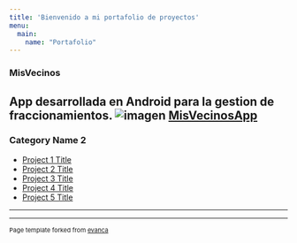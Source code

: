 ```yaml
---
title: 'Bienvenido a mi portafolio de proyectos'
menu:
  main:
    name: "Portafolio"
---
```


### MisVecinos
App desarrollada en Android para la gestion de fraccionamientos.
![imagen](https://github.com/JS2202/my_launchx_blog/tree/master/static/images/missveci.jpg)
[MisVecinosApp](https://appmisvecinos.com/)
---

### Category Name 2

- [Project 1 Title](http://example.com/)
- [Project 2 Title](http://example.com/)
- [Project 3 Title](http://example.com/)
- [Project 4 Title](http://example.com/)
- [Project 5 Title](http://example.com/)

---




---
<p style="font-size:11px">Page template forked from <a href="https://github.com/evanca/quick-portfolio">evanca</a></p>
<!-- Remove above link if you don't want to attibute -->